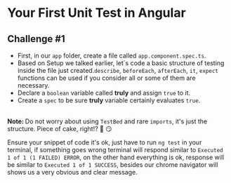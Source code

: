 # Your First Unit Test in Angular

## Challenge #1
- First, in our `app` folder, create a file called `app.component.spec.ts`.
- Based on Setup we talked earlier, let´s code a basic structure of testing inside the file just created.`describe`, `beforeEach`, `afterEach`, `it`, `expect` functions can be used if you consider all or some of them are necessary.
- Declare a `boolean` variable called <b>truly</b> and assign `true` to it.
- Create a `spec` to be sure <b>truly</b> variable certainly evaluates `true`.

<br><b>Note: </b> Do not worry about using `TestBed` and rare `imports`, it's just the structure. Piece of cake, right!? :cake: :smirk:

Ensure your snippet of code it's ok, just have to run `ng test` in your terminal, if something goes wrong terminal will respond similar to  `Executed 1 of 1 (1 FAILED) ERROR`, on the other hand everything is ok, response will be similar to  `Executed 1 of 1 SUCCESS`, besides our chrome navigator will shows us a very obvious and clear message.